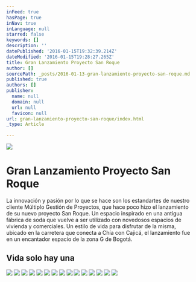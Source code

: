 ```yaml
---
inFeed: true
hasPage: true
inNav: true
inLanguage: null
starred: false
keywords: []
description: ''
datePublished: '2016-01-15T19:32:39.214Z'
dateModified: '2016-01-15T19:28:27.265Z'
title: Gran Lanzamiento Proyecto San Roque
author: []
sourcePath: _posts/2016-01-13-gran-lanzamiento-proyecto-san-roque.md
published: true
authors: []
publisher:
  name: null
  domain: null
  url: null
  favicon: null
url: gran-lanzamiento-proyecto-san-roque/index.html
_type: Article

---
```

![](https://the-grid-user-content.s3-us-west-2.amazonaws.com/127b0be1-a689-4492-9f6a-ad4e373cca24.JPG)

# Gran Lanzamiento Proyecto San Roque

La innovación y pasión por lo que se hace son los
estandartes de nuestro cliente Múltiplo Gestión de Proyectos, que hace poco
hizo el lanzamiento de su nuevo proyecto San Roque. Un espacio inspirado en una
antigua fábrica de soda que vuelve a ser utilizado con novedosos espacios de
vivienda y comerciales. Un estilo de vida para disfrutar de la misma, ubicado
en la carretera que conecta a Chía con Cajicá, el lanzamiento fue en un
encantador espacio de la zona G de Bogotá.

## Vida solo hay una
![](https://the-grid-user-content.s3-us-west-2.amazonaws.com/b1653916-1ce2-4231-b304-fe7e328e191e.JPG)
![](https://the-grid-user-content.s3-us-west-2.amazonaws.com/6274268a-c2ce-4a6d-b35c-3a3c84f118f5.JPG)
![](https://the-grid-user-content.s3-us-west-2.amazonaws.com/49235d44-8ef3-4ce8-a2a2-6468fa25e765.JPG)
![](https://the-grid-user-content.s3-us-west-2.amazonaws.com/c116ca8d-a5f7-4036-9a03-5c08fed159fa.JPG)
![](https://the-grid-user-content.s3-us-west-2.amazonaws.com/f827e0bd-528c-463a-b73b-b38a7d1e2de9.JPG)
![](https://the-grid-user-content.s3-us-west-2.amazonaws.com/095228a7-6fe6-46a1-b9d1-6ac5eee3620f.JPG)
![](https://the-grid-user-content.s3-us-west-2.amazonaws.com/0c485f34-7786-4770-8026-fdfb0c6e64bf.JPG)
![](https://the-grid-user-content.s3-us-west-2.amazonaws.com/0bd762d3-854a-4a1b-88a0-be28af976fcd.JPG)
![](https://the-grid-user-content.s3-us-west-2.amazonaws.com/9f6704b8-bc64-40c9-8e9d-9aa8c555294e.JPG)
![](https://the-grid-user-content.s3-us-west-2.amazonaws.com/85dc1436-9afd-4972-b179-200a63f982de.JPG)
![](https://the-grid-user-content.s3-us-west-2.amazonaws.com/fd72192c-1ccc-4a27-b1d4-26caa6df787f.JPG)
![](https://the-grid-user-content.s3-us-west-2.amazonaws.com/33e4aaa0-5777-4cff-949e-5b4b995844ac.JPG)
![](https://the-grid-user-content.s3-us-west-2.amazonaws.com/cdc93b94-f2d9-4aa4-84ee-4cda723c4093.JPG)
![](https://the-grid-user-content.s3-us-west-2.amazonaws.com/5f6558dc-eca6-4aac-ade8-3bfdd103e56b.JPG)
![](https://the-grid-user-content.s3-us-west-2.amazonaws.com/49c888e4-ed92-4b4e-8185-58df83c80343.JPG)